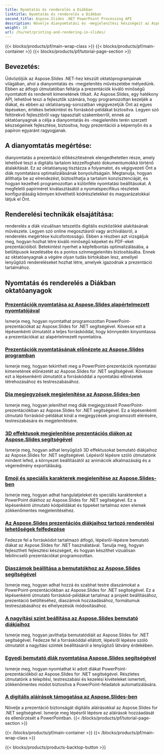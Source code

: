 ```yaml
---
title: Nyomtatás és renderelés a Diákban
linktitle: Nyomtatás és renderelés a Diákban
second_title: Aspose.Slides .NET PowerPoint Processing API
description: Növelje dianyomtatási és -megjelenítési készségeit az Aspose.Slides oktatóprogramjaival .NET-hez. Ismerje meg lépésről lépésre a kiváló minőségű kimenet technikáit. Merüljön el a diamanipulációban most!
weight: 10
url: /hu/net/printing-and-rendering-in-slides/
---
```


{{< blocks/products/pf/main-wrap-class >}}
{{< blocks/products/pf/main-container >}}
{{< blocks/products/pf/tutorial-page-section >}}


## Bevezetés:

Üdvözöljük az Aspose.Slides .NET-hez készült oktatóprogramjainak világában, ahol a dianyomtatás és -megjelenítés művészetébe mélyedünk. Ebben az átfogó útmutatóban feltárja a prezentációk kiváló minőségű nyomtatott és renderelt kimenetének titkait. Az Aspose.Slides, egy hatékony API, lehetővé teszi a fejlesztők számára, hogy programozottan kezeljék a diákat, és ebben az oktatóanyag-sorozatban végigvezetjük Önt az egyes lépéseken, értékes betekintést és forráskód-példákat biztosítva. Legyen szó feltörekvő fejlesztőről vagy tapasztalt szakemberről, ennek az oktatóanyagnak a célja a dianyomtatás és -megjelenítés terén szerzett készségeinek fejlesztése, biztosítva, hogy prezentációi a képernyőn és a papíron egyaránt ragyogjanak.

## A dianyomtatás megértése:

dianyomtatás a prezentáció előkészítésének elengedhetetlen része, amely lehetővé teszi a digitális tartalom kézzelfogható dokumentumokká történő átalakítását. Ez az oktatóanyag tisztázza a folyamatot, és végigvezeti Önt a diák nyomtatásra optimalizálásának bonyolultságain. Megtanulja, hogyan állíthatja be az elrendezést, biztosíthatja a tartalom konzisztenciáját, és hogyan kezelheti programozottan a különféle nyomtatási beállításokat. A megfelelő papírméret kiválasztásától a nyomatspecifikus részletek konfigurálásáig könnyen követhető kódrészletekkel és magyarázatokkal látjuk el Önt.

## Renderelési technikák elsajátítása:

renderelés a diák vizuálisan tetszetős digitális eszközökké alakításának művészete. Legyen szó online megosztásról vagy archiválásról, a renderelés megértése kulcsfontosságú. Ebben a részben azt vizsgáljuk meg, hogyan hozhat létre kiváló minőségű képeket és PDF-eket prezentációiból. Betekintést nyerhet a képfelbontás optimalizálásába, a betűtípusok kezelésébe és a pontos színmegjelenítés biztosításába. Ennek az oktatóanyagnak a végére olyan tudás birtokában lesz, amellyel lenyűgöző rendereléseket hozhat létre, amelyek igazodnak a prezentáció tartalmához.

## Nyomtatás és renderelés a Diákban oktatóanyagok
### [Prezentációk nyomtatása az Aspose.Slides alapértelmezett nyomtatójával](./printing-with-default-printer/)
Ismerje meg, hogyan nyomtathat programozottan PowerPoint-prezentációkat az Aspose.Slides for .NET segítségével. Kövesse ezt a lépésenkénti útmutatót a teljes forráskóddal, hogy könnyedén kinyomtassa a prezentációkat az alapértelmezett nyomtatóra.
### [Prezentációk nyomtatásának előnézete az Aspose.Slides programban](./presentation-print-preview/)
Ismerje meg, hogyan tekintheti meg a PowerPoint-prezentációk nyomtatási kimenetének előnézetét az Aspose.Slides for .NET segítségével. Kövesse ezt a lépésenkénti útmutatót a forráskóddal a nyomtatási előnézetek létrehozásához és testreszabásához.
### [Dia megjegyzések megjelenítése az Aspose.Slides-ben](./rendering-slide-comments/)
Ismerje meg, hogyan jeleníthet meg diák megjegyzéseit PowerPoint-prezentációkban az Aspose.Slides for .NET segítségével. Ez a lépésenkénti útmutató forráskód-példákat kínál a megjegyzések programozott elérésére, testreszabására és megjelenítésére.
### [3D effektusok megjelenítése prezentációs diákon az Aspose.Slides segítségével](./rendering-3d-effects/)
Ismerje meg, hogyan adhat lenyűgöző 3D effektusokat bemutató diákjaihoz az Aspose.Slides for .NET segítségével. Lépésről lépésre szóló útmutatónk mindent lefed, a környezet beállításától az animációk alkalmazásáig és a végeredmény exportálásáig.
### [Emoji és speciális karakterek megjelenítése az Aspose.Slides-ben](./rendering-emoji-special-characters/)
Ismerje meg, hogyan adhat hangulatjeleket és speciális karaktereket a PowerPoint diákhoz az Aspose.Slides for .NET segítségével. Ez a lépésenkénti útmutató kódpéldákat és tippeket tartalmaz ezen elemek zökkenőmentes megjelenítéséhez.
### [Az Aspose.Slides prezentációs diákjaihoz tartozó renderelési lehetőségek felfedezése](./presentation-render-options/)
Fedezze fel a forráskódot tartalmazó átfogó, lépésről-lépésre bemutató diákat az Aspose.Slides for .NET használatával. Tanulja meg, hogyan fejlesztheti fejlesztési készségeit, és hogyan készíthet vizuálisan lebilincselő prezentációkat programozottan.
### [Diaszámok beállítása a bemutatókhoz az Aspose.Slides segítségével](./setting-slide-numbers/)
Ismerje meg, hogyan adhat hozzá és szabhat testre diaszámokat a PowerPoint-prezentációkban az Aspose.Slides for .NET segítségével. Ez a lépésenkénti útmutató forráskód-példákat tartalmaz a projekt beállításához, prezentáció betöltéséhez, diaszámok hozzáadásához, formátumuk testreszabásához és elhelyezésük módosításához.
### [A nagyítási szint beállítása az Aspose.Slides bemutató diákjaihoz](./adjusting-zoom-level/)
Ismerje meg, hogyan javíthatja bemutatódiáit az Aspose.Slides for .NET segítségével. Fedezze fel a forráskóddal ellátott, lépésről lépésre szóló útmutatót a nagyítási szintek beállításáról a lenyűgöző látvány érdekében.
### [Egyedi bemutató diák nyomtatása Aspose.Slides segítségével](./printing-specific-slides/)
Ismerje meg, hogyan nyomtathat ki adott diákat PowerPoint-prezentációkból az Aspose.Slides for .NET segítségével. Részletes útmutatónk a telepítési, testreszabási és kezelési kivételeket ismerteti, zökkenőmentes módot biztosítva a PowerPoint-feladatok automatizálására.
### [A digitális aláírások támogatása az Aspose.Slides-ben](./digital-signature-support/)
Növelje a prezentáció biztonságát digitális aláírásokkal az Aspose.Slides for .NET segítségével. Ismerje meg lépésről lépésre az aláírások hozzáadását és ellenőrzését a PowerPointban.
{{< /blocks/products/pf/tutorial-page-section >}}

{{< /blocks/products/pf/main-container >}}
{{< /blocks/products/pf/main-wrap-class >}}

{{< blocks/products/products-backtop-button >}}
